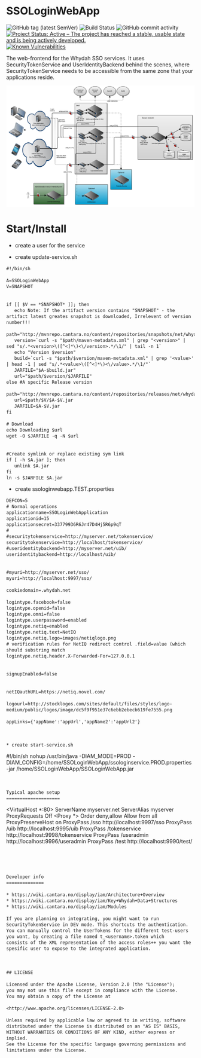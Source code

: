 SSOLoginWebApp
====================

![GitHub tag (latest SemVer)](https://img.shields.io/github/v/tag/Cantara/Whydah-SSOLoginWebApp) ![Build Status](https://jenkins.quadim.ai/buildStatus/icon?job=Whydah-SSOLoginWebApp) ![GitHub commit activity](https://img.shields.io/github/commit-activity/m/Cantara/Whydah-SSOLoginWebApp) [![Project Status: Active – The project has reached a stable, usable state and is being actively developed.](http://www.repostatus.org/badges/latest/active.svg)](http://www.repostatus.org/#active)  [![Known Vulnerabilities](https://snyk.io/test/github/Cantara/Whydah-SSOLoginWebApp/badge.svg)](https://snyk.io/test/github/Cantara/Whydah-SSOLoginWebApp)

The web-frontend for the Whydah SSO services. It uses SecurityTokenService and UserIdentityBackend
behind the scenes, where SecurityTokenService needs to be accessible from the same zone that your applications reside.

![Architectural Overview](https://raw.githubusercontent.com/cantara/Whydah/master/images/Whydah%20infrastructure.png)


Start/Install
=============

* create a user for the service


* create update-service.sh
```
#!/bin/sh

A=SSOLoginWebApp
V=SNAPSHOT


if [[ $V == *SNAPSHOT* ]]; then
   echo Note: If the artifact version contains "SNAPSHOT" - the artifact latest greates snapshot is downloaded, Irrelevent of version number!!!
   path="http://mvnrepo.cantara.no/content/repositories/snapshots/net/whydah/sso/$A"
   version=`curl -s "$path/maven-metadata.xml" | grep "<version>" | sed "s/.*<version>\([^<]*\)<\/version>.*/\1/" | tail -n 1`
   echo "Version $version"
   build=`curl -s "$path/$version/maven-metadata.xml" | grep '<value>' | head -1 | sed "s/.*<value>\([^<]*\)<\/value>.*/\1/"`
   JARFILE="$A-$build.jar"
   url="$path/$version/$JARFILE"
else #A specific Release version
   path="http://mvnrepo.cantara.no/content/repositories/releases/net/whydah/sso/$A"
   url=$path/$V/$A-$V.jar
   JARFILE=$A-$V.jar
fi

# Download
echo Downloading $url
wget -O $JARFILE -q -N $url


#Create symlink or replace existing sym link
if [ -h $A.jar ]; then
   unlink $A.jar
fi
ln -s $JARFILE $A.jar
```


* create ssologinwebapp.TEST.properties

```
DEFCON=5
# Normal operations
applicationname=SSOLoginWebApplication
applicationid=15
applicationsecret=33779936R6Jr47D4Hj5R6p9qT
#
#securitytokenservice=http://myserver.net/tokenservice/
securitytokenservice=http://localhost/tokenservice/
#useridentitybackend=http://myserver.net/uib/
useridentitybackend=http://localhost/uib/


#myuri=http://myserver.net/sso/
myuri=http://localhost:9997/sso/

cookiedomain=.whydah.net

logintype.facebook=false
logintype.openid=false
logintype.omni=false
logintype.userpassword=enabled
logintype.netiq=enabled
logintype.netiq.text=NetIQ
logintype.netiq.logo=images/netiqlogo.png
# verification rules for NetIQ redirect control .field=value (which should substring match
logintype.netiq.header.X-Forwarded-For=127.0.0.1


signupEnabled=false


netIQauthURL=https://netiq.novel.com/

logourl=http://stocklogos.com/sites/default/files/styles/logo-medium/public/logos/image/dc5f9f951e37c6ebb2ebecb619fe7555.png

appLinks={'appName':'appUrl','appName2':'appUrl2'}
```
```


* create start-service.sh

```
#!/bin/sh
nohup /usr/bin/java -DIAM_MODE=PROD -DIAM_CONFIG=/home/SSOLoginWebApp/ssologinservice.PROD.properties -jar /home/SSOLoginWebApp/SSOLoginWebApp.jar
```


Typical apache setup
====================

```
<VirtualHost *:80>
        ServerName myserver.net
        ServerAlias myserver
        ProxyRequests Off
        <Proxy *>
                Order deny,allow
                Allow from all
        </Proxy>
        ProxyPreserveHost on
                ProxyPass /sso http://localhost:9997/sso
                ProxyPass /uib http://localhost:9995/uib
                ProxyPass /tokenservice http://localhost:9998/tokenservice
                ProxyPass /useradmin http://localhost:9996/useradmin
                ProxyPass /test http://localhost:9990/test/
</VirtualHost>
```




Developer info
==============

* https://wiki.cantara.no/display/iam/Architecture+Overview
* https://wiki.cantara.no/display/iam/Key+Whydah+Data+Structures
* https://wiki.cantara.no/display/iam/Modules

If you are planning on integrating, you might want to run SecurityTokenService in DEV mode. This shortcuts the authentication.
You can manually control the UserTokens for the different test-users you want, by creating a file named t_<username>.token which
consists of the XML representation of the access roles++ you want the spesific user to expose to the integrated application.



## LICENSE

Licensed under the Apache License, Version 2.0 (the "License");
you may not use this file except in compliance with the License.
You may obtain a copy of the License at

<http://www.apache.org/licenses/LICENSE-2.0>

Unless required by applicable law or agreed to in writing, software
distributed under the License is distributed on an "AS IS" BASIS,
WITHOUT WARRANTIES OR CONDITIONS OF ANY KIND, either express or implied.
See the License for the specific language governing permissions and
limitations under the License.
